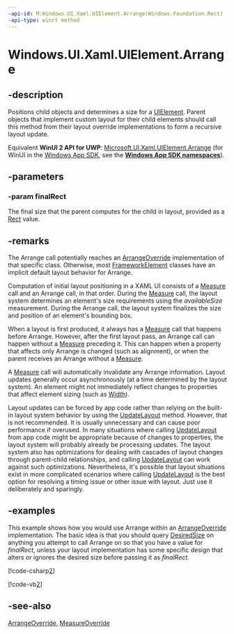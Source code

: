 ```yaml
---
-api-id: M:Windows.UI.Xaml.UIElement.Arrange(Windows.Foundation.Rect)
-api-type: winrt method
---
```


<!-- Method syntax
public void Arrange(Windows.Foundation.Rect finalRect)
-->

# Windows.UI.Xaml.UIElement.Arrange

## -description
Positions child objects and determines a size for a [UIElement](uielement.md). Parent objects that implement custom layout for their child elements should call this method from their layout override implementations to form a recursive layout update.

Equivalent **WinUI 2 API for UWP**: [Microsoft.UI.Xaml.UIElement.Arrange](/windows/winui/api/microsoft.ui.xaml.uielement.arrange) (for WinUI in the [Windows App SDK](/windows/apps/windows-app-sdk/), see the **[Windows App SDK namespaces](/windows/windows-app-sdk/api/winrt/)**).

## -parameters
### -param finalRect
The final size that the parent computes for the child in layout, provided as a [Rect](../windows.foundation/rect.md) value.

## -remarks
The Arrange call potentially reaches an [ArrangeOverride](frameworkelement_arrangeoverride_1795048387.md) implementation of that specific class. Otherwise, most [FrameworkElement](frameworkelement.md) classes have an implicit default layout behavior for Arrange.

Computation of initial layout positioning in a XAML UI consists of a [Measure](uielement_measure_1722732750.md) call and an Arrange call, in that order. During the [Measure](uielement_measure_1722732750.md) call, the layout system determines an element's size requirements using the *availableSize* measurement. During the Arrange call, the layout system finalizes the size and position of an element's bounding box.

When a layout is first produced, it always has a [Measure](uielement_measure_1722732750.md) call that happens before Arrange. However, after the first layout pass, an Arrange call can happen without a [Measure](uielement_measure_1722732750.md) preceding it. This can happen when a property that affects only Arrange is changed (such as alignment), or when the parent receives an Arrange without a [Measure](uielement_measure_1722732750.md).

A [Measure](uielement_measure_1722732750.md) call will automatically invalidate any Arrange information. Layout updates generally occur asynchronously (at a time determined by the layout system). An element might not immediately reflect changes to properties that affect element sizing (such as [Width](frameworkelement_actualwidth.md)).

Layout updates can be forced by app code rather than relying on the built-in layout system behavior by using the [UpdateLayout](uielement_updatelayout_1243658106.md) method. However, that is not recommended. It is usually unnecessary and can cause poor performance if overused. In many situations where calling [UpdateLayout](uielement_updatelayout_1243658106.md) from app code might be appropriate because of changes to properties, the layout system will probably already be processing updates. The layout system also has optimizations for dealing with cascades of layout changes through parent-child relationships, and calling [UpdateLayout](uielement_updatelayout_1243658106.md) can work against such optimizations. Nevertheless, it's possible that layout situations exist in more complicated scenarios where calling [UpdateLayout](uielement_updatelayout_1243658106.md) is the best option for resolving a timing issue or other issue with layout. Just use it deliberately and sparingly.

## -examples
This example shows how you would use Arrange within an [ArrangeOverride](frameworkelement_arrangeoverride_1795048387.md) implementation. The basic idea is that you should query [DesiredSize](uielement_desiredsize.md) on anything you attempt to call Arrange on so that you have a value for *finalRect*, unless your layout implementation has some specific design that alters or ignores the desired size before passing it as *finalRect*.



[!code-csharp[2](../windows.ui.xaml.controls.primitives/code/BlockPanel/csharp/BlankPage.xaml.cs#Snippet2)]

[!code-vb[2](../windows.ui.xaml.controls.primitives/code/BlockPanel/vbnet/BlankPage.xaml.vb#Snippet2)]

## -see-also
[ArrangeOverride](frameworkelement_arrangeoverride_1795048387.md), [MeasureOverride](frameworkelement_measureoverride_1586581644.md)
